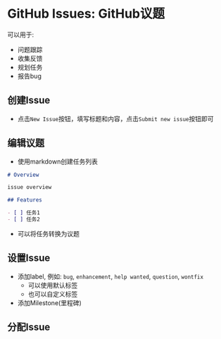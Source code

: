 # GitHub Issues: GitHub议题

可以用于: 

- 问题跟踪
- 收集反馈
- 规划任务
- 报告bug

## 创建Issue

- 点击`New Issue`按钮，填写标题和内容，点击`Submit new issue`按钮即可

## 编辑议题

- 使用markdown创建任务列表

```md
# Overview

issue overview

## Features

- [ ] 任务1
- [ ] 任务2
```

- 可以将任务转换为议题

## 设置Issue

- 添加label, 例如: `bug`, `enhancement`, `help wanted`, `question`, `wontfix`
  - 可以使用默认标签
  - 也可以自定义标签
- 添加Milestone(里程碑)

## 分配Issue

